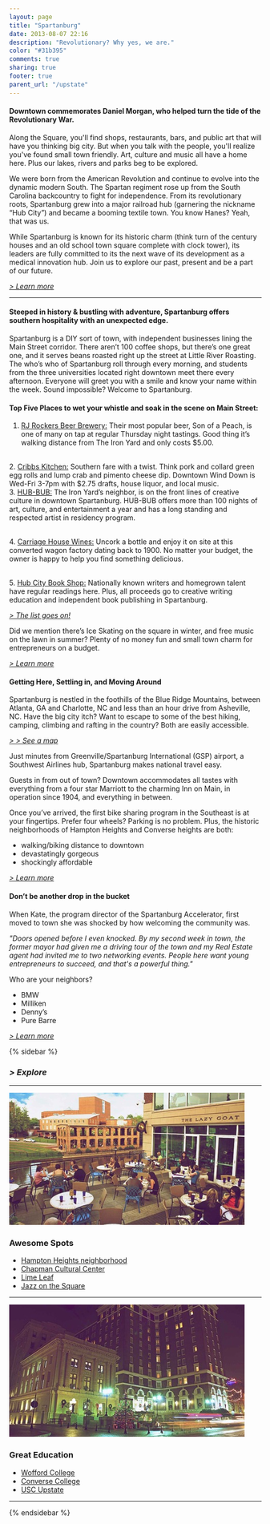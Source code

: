 ```yaml
---
layout: page
title: "Spartanburg"
date: 2013-08-07 22:16
description: "Revolutionary? Why yes, we are."
color: "#31b395"
comments: true
sharing: true
footer: true
parent_url: "/upstate"
---
```


#### Downtown commemorates Daniel Morgan, who helped turn the tide of the Revolutionary War.

Along the Square, you'll find shops, restaurants, bars, and public art that will have you thinking big city. But when you talk with the people, you'll realize you've found small town friendly. Art, culture and music all have a home here. Plus our lakes, rivers and parks beg to be explored. 

We were born from the American Revolution and continue to evolve into the dynamic modern South. The Spartan regiment rose up from the South Carolina backcountry to fight for independence. From its revolutionary roots, Spartanburg grew into a major railroad hub (garnering the nickname “Hub City”) and became a booming textile town. You know Hanes? Yeah, that was us.

While Spartanburg is known for its historic charm (think turn of the century houses and an old school town square complete with clock tower), its leaders are fully committed to its the next wave of its development as a medical innovation hub. Join us to explore our past, present and be a part of our future.&nbsp;

[_&gt; Learn more_](http://www.visitspartanburg.com/)

---

#### Steeped in history & bustling with adventure, Spartanburg offers southern hospitality with an unexpected edge.

Spartanburg is a DIY sort of town, with independent businesses lining the Main Street corridor. There aren’t 100 coffee shops, but there’s one great one, and it serves beans roasted right up the street at Little River Roasting. The who’s who of Spartanburg roll through every morning, and students from the three universities located right downtown meet there every afternoon. Everyone will greet you with a smile and know your name within the week. Sound impossible? Welcome to Spartanburg. 

#### Top Five Places to wet your whistle and soak in the scene on Main Street:

1.  [RJ Rockers Beer Brewery:](http://www.rjrockers.com/verify.asp) Their most popular beer, Son of a Peach, is one of many on tap at regular Thursday night tastings. Good thing it’s walking distance from The Iron Yard and only costs $5.00.

</br>2.  [Cribbs Kitchen:](http://www.cribbsonmain.com/) Southern fare with a twist. Think pork and collard green egg rolls and lump crab and pimento cheese dip. Downtown Wind Down is Wed-Fri 3-7pm with $2.75 drafts, house liquor, and local music.
</br>3.  [HUB-BUB:](http://www.hub-bub.com/) The Iron Yard’s neighbor, is on the front lines of creative culture in downtown Spartanburg. HUB-BUB offers more than 100 nights of art, culture, and entertainment a year and has a long standing and respected artist in residency program.

</br>4.  [Carriage House Wines:](http://www.carriagehousewines.com/) Uncork a bottle and enjoy it on site at this converted wagon factory dating back to 1900. No matter your budget, the owner is happy to help you find something delicious.

</br>5.  [Hub City Book Shop:](http://hubcity.org/bookshop/) Nationally known writers and homegrown talent have regular readings here. Plus, all proceeds go to creative writing education and independent book publishing in Spartanburg.
</br>

[_&gt; The list goes on!_](http://www.visitspartanburg.com/)

Did we mention there’s Ice Skating on the square in winter, and free music on the lawn in summer? Plenty of no money fun and small town charm for entrepreneurs on a budget.

[_&gt; Learn more_](http://www.visitspartanburg.com/)

#### Getting Here, Settling in, and Moving Around 

Spartanburg is nestled in the foothills of the Blue Ridge Mountains, between Atlanta, GA and Charlotte, NC and less than an hour drive from Asheville, NC. Have the big city itch? Want to escape to some of the best hiking, camping, climbing and rafting in the country? Both are easily accessible.

[_&gt; &gt; See a map_](http://www.visitspartanburg.com/)

Just minutes from Greenville/Spartanburg International (GSP) airport, a Southwest Airlines hub, Spartanburg makes national travel easy.

Guests in from out of town? Downtown accommodates all tastes with everything from a four star Marriott to the charming Inn on Main, in operation since 1904, and everything in between.

Once you’ve arrived, the first bike sharing program in the Southeast is at your fingertips. Prefer four wheels? Parking is no problem. Plus, the historic neighborhoods of Hampton Heights and Converse heights are both:

*   walking/biking distance to downtown
*   devastatingly gorgeous
*   shockingly affordable

[_&gt; Learn more_](http://www.visitspartanburg.com/)

#### Don’t be another drop in the bucket

When Kate, the program director of the Spartanburg Accelerator, first moved to town she was shocked by how welcoming the community was.

_"Doors opened before I even knocked. By my second week in town, the former mayor had given me a driving tour of the town and my Real Estate agent had invited me to two networking events. People here want young entrepreneurs to succeed, and that's a powerful thing."_

Who are your neighbors?

*   BMW
*   Milliken
*   Denny’s
*   Pure Barre

[_&gt; Learn more_](http://www.visitspartanburg.com/)

{% sidebar %}

### _&gt; Explore_

* * *

![The Lazy Goat Restaurant, Reedy River, and Wyche Pavilion in Greenville, SC](/images/upstate/greenville/greenville-restaurant.jpg)

### Awesome Spots

*   [Hampton Heights neighborhood](http://hamptonheights.org/)
*   [Chapman Cultural Center](http://www.chapmanculturalcenter.org/)
*   [Lime Leaf](http://limeleaf101.com/)
*   [Jazz on the Square](https://www.facebook.com/pages/Jazz-On-The-Square/60997979003)

---

![Hikers and climbers in the mountains around Greenville, SC](/images/upstate/greenville/greenville-downtown.jpg)

### Great Education

*   [Wofford College](http://www.wofford.edu/)
*   [Converse College](http://www.converse.edu/)
*   [USC Upstate](http://www.uscupstate.edu/)

---

{% endsidebar %}
